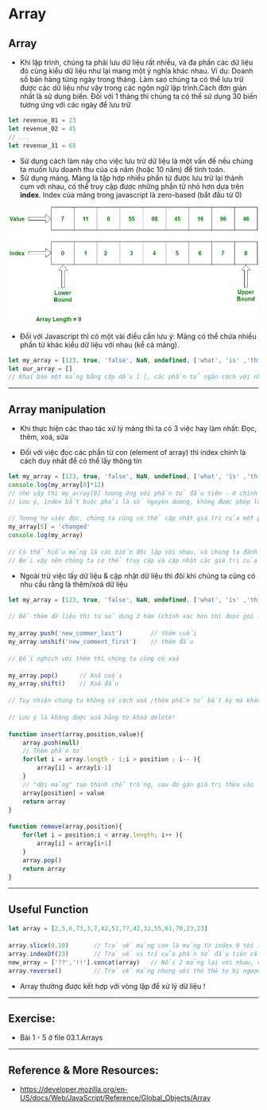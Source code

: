 # Array
## Array
- Khi lập trình, chúng ta phải lưu dữ liệu rất nhiều, và đa phần các dữ liệu đó cùng kiểu dữ liệu như lại mang một ý nghĩa khác nhau. Ví dụ: Doanh số bán hàng từng ngày trong tháng. Làm sao chúng ta có thể lưu trữ được các dữ liệu như vậy trong các ngôn ngữ lập trình.Cách đơn giản nhất là sử dụng biến. Đối với 1 tháng thì chúng ta có thể sử dụng 30 biến tương ứng với các ngày để lưu trữ
```js
let revenue_01 = 23
let revenue_02 = 45
// ...
let revenue_31 = 65


```
- Sử dụng cách làm này cho việc lưu trữ dữ liệu là một vấn đề nếu chúng ta muốn lưu doanh thu của cả năm (hoặc 10 năm) để tính toán.
- Sử dụng mảng. Mảng là tập hợp nhiều phần tử được lưu trữ lại thành cụm với nhau, có thể truy cập được những phần tử nhỏ hơn dựa trên **index**. Index của mảng trong javascript là zero-based (bắt đầu từ 0)

<img src="../sources/C4EJS/C4EJS-Lecture-7.1.jpg">

- Đối với Javascript thì có một vài điều cần lưu ý: Mảng có thể chứa nhiều phần tử khác kiểu dữ liệu với nhau (kể cả mảng).

```js
let my_array = [123, true, 'false', NaN, undefined, ['what', 'is' ,'this'] ] 
let our_array = []
// Khai báo một mảng bằng cặp dấu [ ], các phần tử ngăn cách với nhau bởi dấu ,

```

---

## Array manipulation
- Khi thực hiện các thao tác xử lý mảng thì ta có 3 việc hay làm nhất: Đọc, thêm, xoá, sửa

- Đối với việc đọc các phần tử con (element of array) thì index chính là cách duy nhất để có thể lấy thông tin

```js
let my_array = [123, true, 'false', NaN, undefined, ['what', 'is' ,'this'] ] 
console.log(my_array[0]*12)
// như vậy thì my_array[0] tương ứng với phần tử đầu tiên - 0 chính là index (mảng bắt đầu đánh chỉ mục cho các phần tử bằng 0)
// Lưu ý, index bắt buộc phải là số nguyên dương, không được phép là số thực (hay bất cứ thứ gì đó khác số nguyên dương!) thì sẽ ăn ngay 1 giá trị trả về undefined 

// Tương tự việc đọc, chúng ta cũng có thể cập nhật giá trị của một phần tử nhất định thông qua index 
my_array[5] = 'changed'
console.log(my_array)

// Có thể hiểu mảng là các biến độc lập với nhau, và chúng ta đánh số thứ tự cho chúng và sử dụng chung 1 tên!
// Bởi vậy nên chúng ta có thể truy cập và cập nhật các giá trị của từng phần tử của mảng như cách chúng ta làm với biến 
```

- Ngoài trừ việc lấy dữ liệu & cập nhật dữ liệu thì đôi khi chúng ta cũng có nhu cầu rằng là thêm/xoá dữ liệu
```js
let my_array = [123, true, 'false', NaN, undefined, ['what', 'is' ,'this'] ] 

// Để thêm dữ liệu thì ta sử dụng 2 hàm (chính xác hơn thì được gọi là method - prototype) là push & unshift

my_array.push('new_commer_last')        // thêm cuối
my_array.unshif('new_comment_first')    // thêm đầu	

// Đối nghịch với thêm thì chúng ta cũng có xoá

my_array.pop()		// Xoá cuối
my_array.shift()	// Xoá đầu

// Tuy nhiên chúng ta không có cách xoá /thêm phần tử bất kỳ mà không phải ở đầu hoặc cuối mảng!

// Lưu ý là không được xoá bằng từ khoá delete!

function insert(array,position,value){
	array.push(null)
	// Thêm phần tử 
	for(let i = array.length - 1;i > position ; i-- ){
		array[i] = array[i-1]
	}
	// "dời mảng" tạo thành chỗ trống, sau đó gán giá trị thừa vào
	array[position] = value
	return array
}

function remove(array,position){
	for(let i = position;i < array.length; i++ ){
		array[i] = array[i+1]
	}
	array.pop()
	return array
}

```

---

## Useful Function
```js
let array = [2,5,6,73,3,7,42,51,77,42,32,55,61,70,23,23]

array.slice(0,10) 		// Trả về mảng con là mảng từ index 0 tới index 9 (không lấy index 10) => cắt mảng
array.indexOf(23)		// Trả về vị trí của phần tử đầu tiên có giá trị bằng 23 => tìm phần có giá trị bất kỳ trong mảng
new_array = ['??','!!'].concat(array)	// Nối 2 mảng lại với nhau, và trả về mảng mới theo đúng thứ tự từ trái sang phải
array.reverse()			// Trả về mảng nhưng với thứ thứ tự bị ngược
```

- Array thường được kết hợp với vòng lặp để xứ lý dữ liệu !

---

## Exercise:
- Bài 1 - 5 ở file 03.1.Arrays
---

## Reference & More Resources: 
* https://developer.mozilla.org/en-US/docs/Web/JavaScript/Reference/Global_Objects/Array
